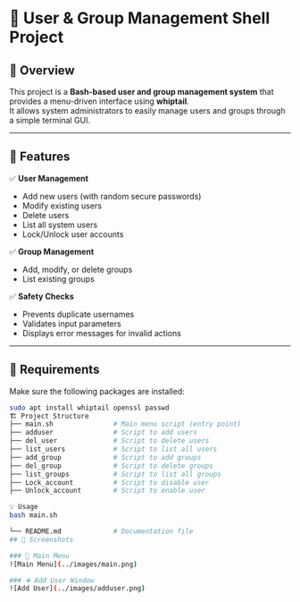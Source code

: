 # 🧩 User & Group Management Shell Project

## 📘 Overview
This project is a **Bash-based user and group management system** that provides a menu-driven interface using **whiptail**.  
It allows system administrators to easily manage users and groups through a simple terminal GUI.

---

## 🚀 Features

✅ **User Management**
- Add new users (with random secure passwords)
- Modify existing users
- Delete users
- List all system users
- Lock/Unlock user accounts

✅ **Group Management**
- Add, modify, or delete groups
- List existing groups

✅ **Safety Checks**
- Prevents duplicate usernames
- Validates input parameters
- Displays error messages for invalid actions

---

## 🧰 Requirements

Make sure the following packages are installed:

```bash
sudo apt install whiptail openssl passwd
🏗️ Project Structure
├── main.sh               # Main menu script (entry point)
├── adduser               # Script to add users
├── del_user              # Script to delete users
├── list_users            # Script to list all users
├── add_group             # Script to add groups
├── del_group             # Script to delete groups
├── list_groups           # Script to list all groups
├── Lock_account          # Script to disable user
├── Unlock_account        # Script to enable user

💡 Usage
bash main.sh

└── README.md             # Documentation file
## 📸 Screenshots

### 🧭 Main Menu
![Main Menu](../images/main.png)

### ➕ Add User Window
![Add User](../images/adduser.png)



